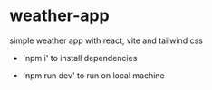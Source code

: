 # weather-app
simple weather app with react, vite and tailwind css

* 'npm i'
to install dependencies

* 'npm run dev'
to run on local machine
